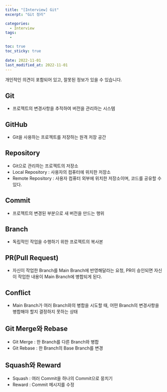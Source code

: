 ```yaml
---
title: "[Interview] Git"
excerpt: "Git 정리"

categories:
  - Interview
tags:
  - 

toc: true
toc_sticky: true
 
date: 2022-11-01
last_modified_at: 2022-11-01
---
```


개인적인 의견이 포함되어 있고, 잘못된 정보가 있을 수 있습니다.

## **Git**
- 프로젝트의 변경사항을 추적하여 버전을 관리하는 시스템

## **GitHub**
- Git을 사용하는 프로젝트를 저장하는 원격 저장 공간

## **Repository**
- Git으로 관리하는 프로젝트의 저장소
- Local Repository : 사용자의 컴퓨터에 위치한 저장소
- Remote Repository : 사용자 컴퓨터 외부에 위치한 저장소이며, 코드를 공유할 수 있다.

## **Commit**
- 프로젝트의 변경된 부분으로 새 버전을 만드는 행위

## **Branch**
- 독립적인 작업을 수행하기 위한 프로젝트의 복사본

## **PR(Pull Request)**
- 자신이 작업한 Branch를 Main Branch에 반영해달라는 요청, PR이 승인되면 자신이 작업한 내용이 Main Branch에 병합되게 된다.

## **Conflict**
- Main Branch가 여러 Branch와의 병합을 시도할 때, 어떤 Branch의 변경사항을 병합해야 할지 결정하지 못하는 상태

## **Git Merge와 Rebase**
- Git Merge : 한 Branch를 다른 Branch와 병합
- Git Rebase : 한 Branch의 Base Branch를 변경

## **Squash와 Reward**
- Squash : 여러 Commit을 하나의 Commit으로 뭉치기
- Reward : Commit 메시지를 수정